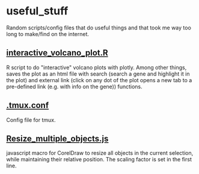# useful_stuff
Random scripts/config files that do useful things and that took me way too long to make/find on the internet.

## [interactive_volcano_plot.R](https://github.com/gprezza/useful_stuff/blob/main/interactive_volcano_plot.R)
R script to do "interactive" volcano plots with plotly. Among other things, saves the plot as an html file with search (search a gene and highlight it in the plot) and external link (click on any dot of the plot opens a new tab to a pre-defined link (e.g. with info on the gene)) functions.

## [.tmux.conf](https://github.com/gprezza/useful_stuff/blob/main/.tmux.conf)
Config file for tmux.

## [Resize_multiple_objects.js](https://github.com/gprezza/useful_stuff/blob/main/Resize_multiple_objects.js)
javascript macro for CorelDraw to resize all objects in the current selection, while maintaining their relative position. The scaling factor is set in the first line.
